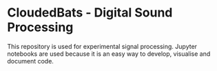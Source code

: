 # CloudedBats - Digital Sound Processing

This repository is used for experimental signal processing. Jupyter notebooks are used because it is an easy way to develop, visualise and document code.
